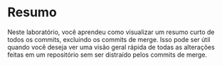 # Resumo

Neste laboratório, você aprendeu como visualizar um resumo curto de todos os commits, excluindo os commits de merge. Isso pode ser útil quando você deseja ver uma visão geral rápida de todas as alterações feitas em um repositório sem ser distraído pelos commits de merge.
